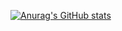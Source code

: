 [![Anurag's GitHub stats](https://github-readme-stats.vercel.app/api?username=Kyogin)](https://github.com/anuraghazra/github-readme-stats)
